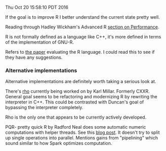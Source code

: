 Thu Oct 20 15:58:10 PDT 2016

If the goal is to improve R I better understand the current state pretty
well.

Reading through Hadley Wickham's Advanced R [section on
Performance](http://adv-r.had.co.nz/Performance.html).

R is not formally defined as a language like C++, it's more defined in
terms of the implementation of GNU-R.

Refers to [the paper](http://r.cs.purdue.edu/pub/ecoop12.pdf) evaluating the R language.
I could read this to see if they have any suggestions.

### Alternative implementations

Alternative implementations are definitely worth taking a serious look at.

There's [rho](https://github.com/rho-devel/rho) currently being worked on
by Karl Millar. Formerly CXXR. General goal seems to be refactoring and
modernizing R by rewriting the interpreter in C++. This could be contrasted
with Duncan's goal of bypassing the interpreter completely.

Rho is the only one that appears to be currently actively developed.

PQR- pretty quick R by Radford Neal does some automatic numeric
computations with helper threads. See this [blog
post](https://radfordneal.wordpress.com/2013/06/23/parallel-computation-with-helper-threads-in-pqr/).
It doesn't try to split up single operations into parallel. Mentions gains
from "pipelining" which sound similar to how Spark optimizes computation.
